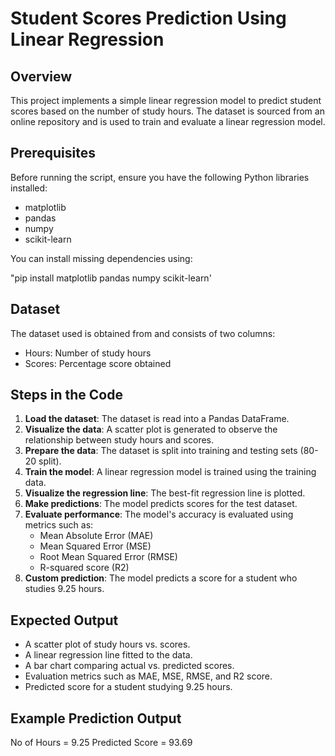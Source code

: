 # Student Scores Prediction Using Linear Regression

## Overview
This project implements a simple linear regression model to predict student scores based on the number of study hours. The dataset is sourced from an online repository and is used to train and evaluate a linear regression model.

## Prerequisites
Before running the script, ensure you have the following Python libraries installed:
- matplotlib
- pandas
- numpy
- scikit-learn

You can install missing dependencies using:

"pip install matplotlib pandas numpy scikit-learn'


## Dataset
The dataset used is obtained from [](http://bit.ly/w-data) and consists of two columns:
- Hours: Number of study hours
- Scores: Percentage score obtained

## Steps in the Code
1. **Load the dataset**: The dataset is read into a Pandas DataFrame.
2. **Visualize the data**: A scatter plot is generated to observe the relationship between study hours and scores.
3. **Prepare the data**: The dataset is split into training and testing sets (80-20 split).
4. **Train the model**: A linear regression model is trained using the training data.
5. **Visualize the regression line**: The best-fit regression line is plotted.
6. **Make predictions**: The model predicts scores for the test dataset.
7. **Evaluate performance**: The model's accuracy is evaluated using metrics such as:
   - Mean Absolute Error (MAE)
   - Mean Squared Error (MSE)
   - Root Mean Squared Error (RMSE)
   - R-squared score (R2)
8. **Custom prediction**: The model predicts a score for a student who studies 9.25 hours.


## Expected Output
- A scatter plot of study hours vs. scores.
- A linear regression line fitted to the data.
- A bar chart comparing actual vs. predicted scores.
- Evaluation metrics such as MAE, MSE, RMSE, and R2 score.
- Predicted score for a student studying 9.25 hours.

## Example Prediction Output
No of Hours = 9.25
Predicted Score = 93.69
